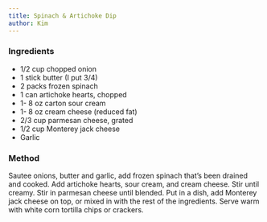 ```yaml
---
title: Spinach & Artichoke Dip
author: Kim
---
```


<h3>Ingredients</h3>
<ul>
  <li>1/2 cup chopped onion</li>
  <li>1 stick butter (I put 3/4)</li>
  <li>2 packs frozen spinach</li>
  <li>1 can artichoke hearts, chopped</li>
  <li>1- 8 oz carton sour cream</li>
  <li>1- 8 oz cream cheese (reduced fat)</li>
  <li>2/3 cup parmesan cheese, grated</li>
  <li>1/2 cup Monterey jack cheese</li>
  <li>Garlic</li>
</ul>

<h3>Method</h3>
<p>Sautee onions, butter and garlic, add frozen spinach that’s been drained and cooked. Add artichoke hearts, sour cream, and cream cheese. Stir until creamy. Stir in parmesan cheese until blended. Put in a dish, add Monterey jack cheese on top, or mixed in with the rest of the ingredients. Serve warm with white corn tortilla chips or crackers.</p>
